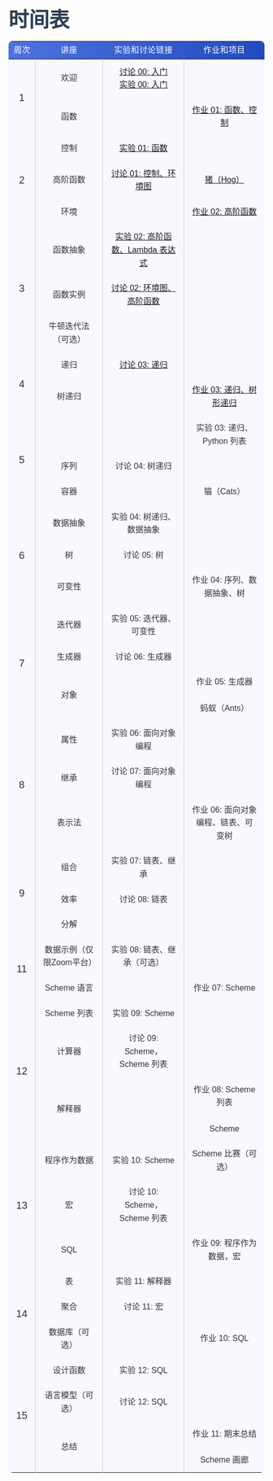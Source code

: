 <!DOCTYPE html>
<html lang="zh">
<head>
  <meta charset="UTF-8">
  <meta name="viewport" content="width=device-width, initial-scale=1.0">
  <title>时间表</title>
  <link href="https://fonts.googleapis.com/css2?family=Roboto:wght@400;500;700&family=Noto+Sans+SC:wght@400;500;700&display=swap" rel="stylesheet">
  <style>
    h1 {
        font-family: 'Roboto', sans-serif;
        font-weight: 700;
        font-size: 2.5rem;
        margin-bottom: 0rem !important;
        color: #2c3e50;
    }
    table {
        font-family: 'Noto Sans SC', sans-serif;
        background: #f9fafb;
        color: #333;
        line-height: 1.6;
        width: 100%;
        border-collapse: collapse;
        border-radius: 0.5rem !important;
    }
    thead {
        background: linear-gradient(90deg, #4e73df, #224abe);
        color: #fff;
    }
    td {
        background-color:GhostWhite;
        padding: 12px 15px;
        text-align: center;
        border-right: 1px solid #ccc;
    }
    tbody td[rowspan]:first-child {
        text-align: center !important;
        vertical-align: middle !important;
        font-size:20px;
    }
    tbody tr:hover td:not([rowspan]) {
        background-color: #e9ecef;
        transition: background-color 0.3s ease;
    }
    th:last-child, td:last-child {
        border-right: none;
    }
    th {
        font-weight: 500;
        text-transform: uppercase;
        letter-spacing: 0.03em;
    }
    a:hover {
        text-decoration: underline;
    }
    @media (max-width: 768px) {
        th, td {
            padding: 8px;
            font-size: 0.9rem;
        }
    }
  </style>
</head>
<body>
  <h1>时间表</h1>
  <div>
    <table>
      <thead>
        <tr>
          <th>周次</th>
          <th>讲座</th>
          <th>实验和讨论链接</th>
          <th>作业和项目</th>
        </tr>
      </thead>
      <tbody>
        <tr>
          <td rowspan="2">1</td>
          <td>欢迎</td>
          <td><a href="../discussions/disc00/index.html">讨论 00: 入门</a><br>
              <a href="../labs/lab00/index.html">实验 00: 入门</a></td>
          <td></td>
        </tr>
        <tr>
          <td>函数</td>
          <td></td>
          <td><a href="../homeworks/homework01/index.html">作业 01: 函数、控制</a></td>
        </tr>
        <tr>
          <td rowspan="3">2</td>
          <td>控制</td>
          <td><a href="../labs/lab01/index.html">实验 01: 函数</a></td>
          <td></td>
        </tr>
        <tr>
          <td>高阶函数</td>
          <td><a href="../discussions/disc01/index.html">讨论 01: 控制、环境图</a></td>
          <td><a href="../projects/hog/index.html">猪（Hog）</a></td>
        </tr>
        <tr>
          <td>环境</td>
          <td></td>
          <td><a href="../homeworks/homework02/index.html">作业 02: 高阶函数</a></td>
        </tr>
        <tr>
          <td rowspan="3">3</td>
          <td>函数抽象</td>
          <td><a href="../labs/lab02/index.html">实验 02: 高阶函数、Lambda 表达式</a></td>
          <td></td>
        </tr>
        <tr>
          <td>函数实例</td>
          <td><a href="../discussions/disc01/index.html">讨论 02: 环境图、高阶函数</a></td>
          <td></td>
        </tr>
        <tr>
          <td>牛顿迭代法（可选）</td>
          <td></td>
          <td></td>
        </tr>
        <tr>
          <td rowspan="2">4</td>
          <td>递归</td>
          <td><a href="../discussions/disc03/index.html">讨论 03: 递归</a></td>
          <td></td>
        </tr>
        <tr>
          <td>树递归</td>
          <td></td>
          <td><a href="../homeworks/homework03/index.html">作业 03: 递归、树形递归</a></td>
        </tr>
        <tr>
          <td rowspan="3">5</td>
          <td></td>
          <td></td>
          <td>实验 03: 递归、Python 列表</td>
        </tr>
        <tr>
          <td>序列</td>
          <td>讨论 04: 树递归</td>
          <td></td>
        </tr>
        <tr>
          <td>容器</td>
          <td></td>
          <td>猫（Cats）</td>
        </tr>
        <tr>
          <td rowspan="3">6</td>
          <td>数据抽象</td>
          <td>实验 04: 树递归、数据抽象</td>
          <td></td>
        </tr>
        <tr>
          <td>树</td>
          <td>讨论 05: 树</td>
          <td></td>
        </tr>
        <tr>
          <td>可变性</td>
          <td></td>
          <td>作业 04: 序列、数据抽象、树</td>
        </tr>
        <tr>
          <td rowspan="3">7</td>
          <td>迭代器</td>
          <td>实验 05: 迭代器、可变性</td>
          <td></td>
        </tr>
        <tr>
          <td>生成器</td>
          <td>讨论 06: 生成器</td>
          <td></td>
        </tr>
        <tr>
          <td>对象</td>
          <td></td>
          <td>作业 05: 生成器<br><br>蚂蚁（Ants）</td>
        </tr>
        <tr>
          <td rowspan="3">8</td>
          <td>属性</td>
          <td>实验 06: 面向对象编程</td>
          <td></td>
        </tr>
        <tr>
          <td>继承</td>
          <td>讨论 07: 面向对象编程</td>
          <td></td>
        </tr>
        <tr>
          <td>表示法</td>
          <td></td>
          <td>作业 06: 面向对象编程、链表、可变树</td>
        </tr>
        <tr>
          <td rowspan="3">9</td>
          <td>组合</td>
          <td>实验 07: 链表、继承</td>
          <td></td>
        </tr>
        <tr>
          <td>效率</td>
          <td>讨论 08: 链表</td>
          <td></td>
        </tr>
        <tr>
          <td>分解</td>
          <td></td>
          <td></td>
        </tr>
        <tr>
          <td rowspan="2">11</td>
          <td>数据示例（仅限Zoom平台）</td>
          <td>实验 08: 链表、继承（可选）</td>
          <td></td>
        </tr>
        <tr>
          <td>Scheme 语言</td>
          <td></td>
          <td>作业 07: Scheme</td>
        </tr>
        <tr>
          <td rowspan="3">12</td>
          <td>Scheme 列表</td>
          <td>实验 09: Scheme</td>
          <td></td>
        </tr>
        <tr>
          <td>计算器</td>
          <td>讨论 09: Scheme，Scheme 列表</td>
          <td></td>
        </tr>
        <tr>
          <td>解释器</td>
          <td></td>
          <td>作业 08: Scheme 列表<br><br>Scheme</td>
        </tr>
        <tr>
          <td rowspan="3">13</td>
          <td>程序作为数据</td>
          <td>实验 10: Scheme</td>
          <td>Scheme 比赛（可选）</td>
        </tr>
        <tr>
          <td>宏</td>
          <td>讨论 10: Scheme，Scheme 列表</td>
          <td></td>
        </tr>
        <tr>
          <td>SQL</td>
          <td></td>
          <td>作业 09: 程序作为数据，宏</td>
        </tr>
        <tr>
          <td rowspan="3">14</td>
          <td>表</td>
          <td>实验 11: 解释器</td>
          <td></td>
        </tr>
        <tr>
          <td>聚合</td>
          <td>讨论 11: 宏</td>
          <td></td>
        </tr>
        <tr>
          <td>数据库（可选）</td>
          <td></td>
          <td>作业 10: SQL</td>
        </tr>
        <tr>
          <td rowspan="3">15</td>
          <td>设计函数</td>
          <td>实验 12: SQL</td>
          <td></td>
        </tr>
        <tr>
          <td>语言模型（可选）</td>
          <td>讨论 12: SQL</td>
          <td></td>
        </tr>
        <tr>
          <td>总结</td>
          <td></td>
          <td>作业 11: 期末总结<br><br>Scheme 画廊</td>
        </tr>
      </tbody>
    </table>
  </div>
</body>
</html>
